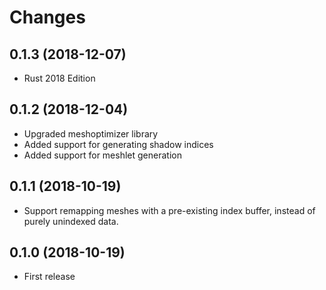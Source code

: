 # Changes

## 0.1.3 (2018-12-07)

* Rust 2018 Edition
  
## 0.1.2 (2018-12-04)

* Upgraded meshoptimizer library
* Added support for generating shadow indices
* Added support for meshlet generation

## 0.1.1 (2018-10-19)

* Support remapping meshes with a pre-existing index buffer, instead of purely unindexed data.

## 0.1.0 (2018-10-19)

* First release
